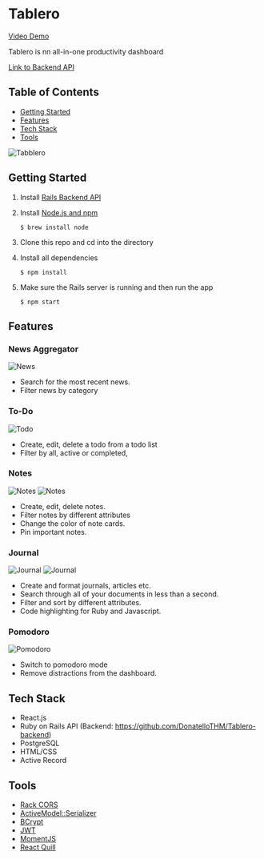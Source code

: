 # Tablero
[Video Demo](https://www.youtube.com/watch?v=cCPrYWB_dHU)

Tablero is nn all-in-one productivity dashboard

[Link to Backend API](https://github.com/DonatelloTHM/Tablero-backend)


## Table of Contents
* [Getting Started](#getting-started)
* [Features](#features)
* [Tech Stack](#tech-stack)
* [Tools](#tools)

![Tabblero](https://i.ibb.co/ctw5CYF/Screen-Shot-2020-12-12-at-7-59-12-PM.png)

<a name="getting-started"/>

## Getting Started
1. Install [Rails Backend API](https://github.com/DonatelloTHM/Tablero-backend)
2. Install [Node.js and npm](https://www.npmjs.com/get-npm)

    ```$ brew install node```
    
3. Clone this repo and cd into the directory
4. Install all dependencies

    ```$ npm install```

5. Make sure the Rails server is running and then run the app

    ```$ npm start```
    
<a name="features"/>

## Features

### News Aggregator
![News](https://i.ibb.co/wJzV9Nv/newsgif.gif)
* Search for the most recent news. 
* Filter news by category

### To-Do
![Todo](https://i.ibb.co/QXzpB1r/todo.gif)
* Create, edit, delete a todo from a todo list
* Filter by all, active or completed, 

### Notes
![Notes](https://i.ibb.co/cwyffHZ/ezgif-com-gif-maker-2.gif)
![Notes](https://i.ibb.co/k8TJYzj/notesfilter.gif)
* Create, edit, delete notes.
* Filter notes by different attributes
* Change the color of note cards.
* Pin important notes.

### Journal
![Journal](https://i.ibb.co/60Df3rV/Screen-Shot-2020-12-12-at-8-06-07-PM.png)
![Journal](https://i.ibb.co/g607QN2/journalgif.gif)
* Create and format journals, articles etc.
* Search through all of your documents in less than a second.
* Filter and sort by different attributes.
* Code highlighting for Ruby and Javascript.

### Pomodoro
![Pomodoro](https://i.ibb.co/Tg8SVhQ/pomodoro.gif)
* Switch to pomodoro mode
* Remove distractions from the dashboard.

<a name="tech-stack"/>

## Tech Stack
* React.js
* Ruby on Rails API (Backend: https://github.com/DonatelloTHM/Tablero-backend)
* PostgreSQL
* HTML/CSS
* Active Record

<a name="tools"/>

## Tools
* [Rack CORS](https://github.com/cyu/rack-cors)
* [ActiveModel::Serializer](https://github.com/rails-api/active_model_serializers)
* [BCrypt](https://github.com/codahale/bcrypt-ruby)
* [JWT](https://github.com/jwt/ruby-jwt)
* [MomentJS](https://momentjs.com/)
* [React Quill](https://github.com/zenoamaro/react-quill)
